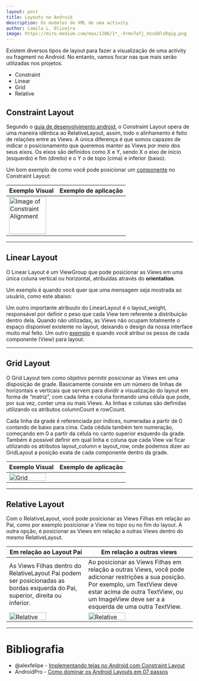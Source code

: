 ```yaml
---
layout: post
title: Layouts no Android
description: Os modelos de XML de uma activity
author: Camila L. Oliveira
image: https://miro.medium.com/max/1286/1*_-Xrmn7afj_HzxGOlsRqig.png
---
```


Existem diversos tipos de layout para fazer a visualização de uma activity ou fragment no Android. No entanto, vamos focar nas que mais serão utilizadas nos projetos.
 - Constraint
 - Linear
 - Grid
 - Relative

## Constraint Layout
Segundo o [guia de desenvolvimento android](https://developer.android.com/training/constraint-layout/index.html), o Constraint Layout opera de uma maneira idêntica ao RelativeLayout, assim,
todo o alinhamento é feito de relações entre as Views. A única diferença é que somos capazes de indicar o posicionamento que queremos manter as Views por meio dos seus eixos.
Os eixos são definidos como X e Y, sendo X o eixo de ínicio (esquerdo) e fim (direito) e o Y o de topo (cima) e inferior (baixo).

Um bom exemplo de como você pode posicionar um [componente](/posts/2019-11-14-components-in-android) no Constraint Layout:

Exemplo Visual | Exemplo de aplicação 
------------ | -------------
<img src="https://miro.medium.com/max/429/1*3jIUT0p0bf0-2baw_K68QQ.png" alt="Image of Constraint Alignment" width="100" height="100"/> | <script src="https://gist.github.com/clcmoliveira/f89d5ed420f9749f06caf4e2e726b14f.js"></script>

------

## Linear Layout
O Linear Layout é um ViewGroup que pode posicionar as Views em uma única coluna vertical ou horizontal, atribuídas através do **orientation**.

Um exemplo é quando você quer que uma mensagem seja mostrada ao usuário, como este abaixo:
<script src="https://gist.github.com/clcmoliveira/aa64bc7f6e60133e2c6166ef714b60ed.js"></script>

Um outro importante atribuuto do LinearLayout é o layout_weight, responsável por definir o peso que cada View tem referente a distribuição dentro dela. Quando não utilizadas, 
as Views não ocupam totalmente o espaço disponível existente no layout, deixando o design da nossa interface muito mal feito.
Um outro [exemplo](https://gist.github.com/clcmoliveira/aa64bc7f6e60133e2c6166ef714b60ed#file-act_linear_layout_example_2-xml) é quando você atribui os pesos de cada componente (View) para layout.

------

## Grid Layout
O Grid Layout tem como objetivo permitir posicionar as Views em uma disposição de grade. Basicamente consiste em um número de linhas de horizontais e verticais que servem para dividir a visualização do layout em forma de “matriz”, com cada linha e coluna formando uma célula que pode, por sua vez, conter uma ou mais Views. As linhas e colunas são definidas utilizando os atributos columnCount e rowCount.

Cada linha da grade é referenciada por índices, numeradas a partir de 0 contando de baixo para cima. Cada cédula também tem numeração, começando em 0 a partir da célula no canto superior esquerdo da grade. Também é possível definir em qual linha e coluna que cada View vai ficar utilizando os atributos layout_column e layout_row, onde podemos dizer ao GridLayout a posição exata de cada componente dentro da grade.

Exemplo Visual | Exemplo de aplicação 
------------ | -------------
<img src="https://www.androidpro.com.br/wp-content/uploads/2016/07/gridlayout-exemplo.png" alt="Grid Layout Example" width="100" height="20"/> | <script src="https://gist.github.com/clcmoliveira/4b47c5e7c9805811eeacc8e7267603a2.js"></script>

----

## Relative Layout
Com o RelativeLayout, você pode posicionar as Views Filhas em relação ao Pai, como por exemplo posicionar a View no topo ou no fim do layout. A outra opção, é posicionar as Views em relação a outras Views dentro do mesmo RelativeLayout.

Em relação ao Layout Pai | Em relação a outras views
------------ | -------------
As Views Filhas dentro do RelativeLayout Pai podem ser posicionadas as bordas esquerda do Pai, superior, direita ou inferior. | Ao posicionar as Views Filhas em relação a outras Views, você pode adicionar restrições a sua posição. Por exemplo, um TextView deve estar acima de outra TextView, ou um ImageView deve ser a a esquerda de uma outra TextView.
<img src="https://www.androidpro.com.br/wp-content/uploads/2016/07/relativelayout-relativo-pai.png" alt="Relative Layout First Example" width="100" height="20"/> | <img src="https://www.androidpro.com.br/wp-content/uploads/2016/07/relativelayout-relativo-outras-views-exemplo.png" alt="Relative Layout Second Example" width="100" height="20"/>

---------
# Bibliografia
- @alexfelipe - [Implementando telas no Android com Constraint Layout](https://medium.com/collabcode/implementando-telas-no-android-com-constraint-layout-13a90e44622f)
- AndroidPro - [Como dominar os Android Layouts em 07 passos](https://www.androidpro.com.br/blog/desenvolvimento-android/android-layouts-viewgroups-intro/#LinearLayout_Horizontal_e_Vertical)
